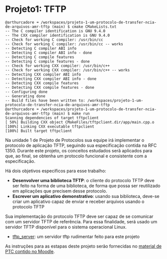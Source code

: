# Projeto1: TFTP

```
@arthurcadore ➜ /workspaces/projeto-1-um-protocolo-de-transfer-ncia-de-arquivos-amr-tftp (main) $ cmake CMakeLists.txt 
-- The C compiler identification is GNU 9.4.0
-- The CXX compiler identification is GNU 9.4.0
-- Check for working C compiler: /usr/bin/cc
-- Check for working C compiler: /usr/bin/cc -- works
-- Detecting C compiler ABI info
-- Detecting C compiler ABI info - done
-- Detecting C compile features
-- Detecting C compile features - done
-- Check for working CXX compiler: /usr/bin/c++
-- Check for working CXX compiler: /usr/bin/c++ -- works
-- Detecting CXX compiler ABI info
-- Detecting CXX compiler ABI info - done
-- Detecting CXX compile features
-- Detecting CXX compile features - done
-- Configuring done
-- Generating done
-- Build files have been written to: /workspaces/projeto-1-um-protocolo-de-transfer-ncia-de-arquivos-amr-tftp
@arthurcadore ➜ /workspaces/projeto-1-um-protocolo-de-transfer-ncia-de-arquivos-amr-tftp (main) $ make run
Scanning dependencies of target tftpclient
[ 50%] Building CXX object CMakeFiles/tftpclient.dir/app/main.cpp.o
[100%] Linking CXX executable tftpclient
[100%] Built target tftpclient
```

Na unidade 1 de Projeto de Protocolos sua equipe irá implementar o protocolo de aplicação TFTP, seguindo sua especificação contida na RFC 1350. Durante este projeto, os conceitos estudados serã aplicados para que, ao final, se obtenha um protocolo funcional e consistente com a especificação.

Há dois objetivos específicos para esse trabalho:
* **Desenvolver uma biblioteca TFTP**: o cliente do protocolo TFTP deve ser feito na forma de uma biblioteca, de forma que possa ser reutilizado em aplicações que precisem desse protocolo.
* **Escrever um aplicativo demonstrativo**: usando sua biblioteca, deve-se criar um aplicativo capaz de enviar e receber arquivos usando o protocolo TFTP

Sua implementação do protocolo TFTP deve ser capaz de se comunicar com um servidor TFTP de referência. Para essa finalidade, será usado um servidor TFTP disponível para o sistema operacional Linux.
* [tftp_server](https://moodle.ifsc.edu.br/mod/resource/view.php?id=185347): um servidor tftp rudimentar feito para este projeto

As instruções para as estapas deste projeto serão fornecidas no [material de PTC contido no Moodle](https://moodle.ifsc.edu.br/course/view.php?id=4072#section-2).
